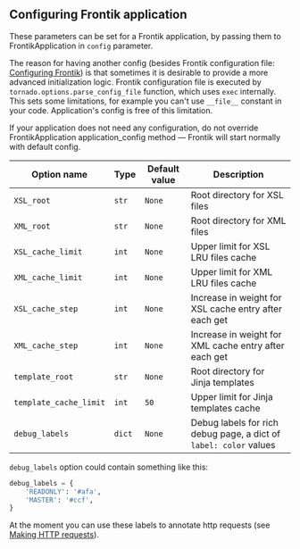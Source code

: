 ## Configuring Frontik application

These parameters can be set for a Frontik application, by passing them to FrontikApplication in `config` parameter.

The reason for having another config (besides Frontik configuration file: [Configuring Frontik](/docs/config.md))
is that sometimes it is desirable to provide a more advanced initialization logic.
Frontik configuration file is executed by `tornado.options.parse_config_file` function, which uses `exec` internally.
This sets some limitations, for example you can't use `__file__` constant in your code.
Application's config is free of this limitation.

If your application does not need any configuration, do not override FrontikApplication application_config method —
Frontik will start normally with default config.

| Option name            | Type   | Default value | Description                                           |
| ---------------------- | ------ | ------------- | ----------------------------------------------------- |
| `XSL_root`             | `str`  | `None`        | Root directory for XSL files                          |
| `XML_root`             | `str`  | `None`        | Root directory for XML files                          |
| `XSL_cache_limit`      | `int`  | `None`        | Upper limit for XSL LRU files cache                   |
| `XML_cache_limit`      | `int`  | `None`        | Upper limit for XML LRU files cache                   |
| `XSL_cache_step`       | `int`  | `None`        | Increase in weight for XSL cache entry after each get |
| `XML_cache_step`       | `int`  | `None`        | Increase in weight for XML cache entry after each get |
| `template_root`        | `str`  | `None`        | Root directory for Jinja templates                    |
| `template_cache_limit` | `int`  | `50`          | Upper limit for Jinja templates cache                 |
| `debug_labels`         | `dict` | `None`        | Debug labels for rich debug page, a dict of `label: color` values |

`debug_labels` option could contain something like this:

```python
debug_labels = {
    'READONLY': '#afa',
    'MASTER': '#ccf',
}
```

At the moment you can use these labels to annotate http requests (see [Making HTTP requests](/docs/http-client.md)).
